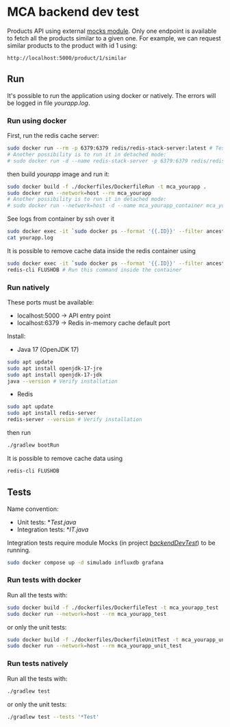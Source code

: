 # MCA backend dev test
Products API using external [mocks module](https://github.com/dalogax/backendDevTest).
Only one endpoint is available to fetch all the products similar to a given one.
For example, we can request similar products to the product with id 1 using:
```
http://localhost:5000/product/1/similar
```


## Run
It's possible to run the application using docker or natively.
The errors will be logged in file *yourapp.log*.

### Run using docker
First, run the redis cache server:
```bash
sudo docker run --rm -p 6379:6379 redis/redis-stack-server:latest # Tested with version 6.2.7
# Another possibility is to run it in detached mode:
# sudo docker run -d --name redis-stack-server -p 6379:6379 redis/redis-stack-server:latest
```

then build *yourapp* image and run it:
```bash
sudo docker build -f ./dockerfiles/DockerfileRun -t mca_yourapp .
sudo docker run --network=host --rm mca_yourapp
# Another possibility is to run it in detached mode:
# sudo docker run --network=host -d --name mca_yourapp_container mca_yourapp
```

See logs from container by ssh over it
```bash
sudo docker exec -it `sudo docker ps --format '{{.ID}}' --filter ancestor=mca_yourapp | tail -1` /bin/bash
cat yourapp.log
```

It is possible to remove cache data inside the redis container using
```bash
sudo docker exec -it `sudo docker ps --format '{{.ID}}' --filter ancestor=redis/redis-stack-server:latest | tail -1` /bin/bash
redis-cli FLUSHDB # Run this command inside the container
```


### Run natively
These ports must be available:
- localhost:5000 -> API entry point
- localhost:6379 -> Redis in-memory cache default port

Install:
- Java 17 (OpenJDK 17)
```bash
sudo apt update
sudo apt install openjdk-17-jre
sudo apt install openjdk-17-jdk
java --version # Verify installation
```
- Redis
```bash
sudo apt update
sudo apt install redis-server
redis-server --version # Verify installation
```

then run
```bash
./gradlew bootRun
```

It is possible to remove cache data using
```bash
redis-cli FLUSHDB
```

## Tests
Name convention:
- Unit tests: **Test.java*
- Integration tests: **IT.java*

Integration tests require module Mocks (in project [*backendDevTest*](https://github.com/dalogax/backendDevTest)) to be running.
```bash
sudo docker compose up -d simulado influxdb grafana
```

### Run tests with docker
Run all the tests with:
```bash
sudo docker build -f ./dockerfiles/DockerfileTest -t mca_yourapp_test .
sudo docker run --network=host --rm mca_yourapp_test
```

or only the unit tests:
```bash
sudo docker build -f ./dockerfiles/DockerfileUnitTest -t mca_yourapp_unit_test .
sudo docker run --network=host --rm mca_yourapp_unit_test
```


### Run tests natively
Run all the tests with:
```bash
./gradlew test
```

or only the unit tests:
```bash
./gradlew test --tests '*Test'
```
